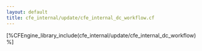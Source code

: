 ```yaml
---
layout: default
title: cfe_internal/update/cfe_internal_dc_workflow.cf
---
```


[%CFEngine_library_include(cfe_internal/update/cfe_internal_dc_workflow)%]
